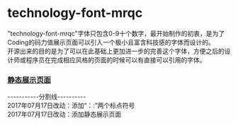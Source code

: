 # technology-font-mrqc  
"technology-font-mrqc"字体只包含0-9十个数字，最开始制作的初衷，是为了Coding的码力值展示页面可以引入一个极小且富含科技感的字体而设计的。  
开源出来的目的是为了可以在此基础上更加进一步的完善这个字体，方便之后的设计师或程序员在完成相应风格的页面的时候可以有直接可以引用的字体。  
### <a href="https://murongqiaochu.github.io/technology-font-mrqc/">静态展示页面</a>  
-----------分割线----------  
2017年07月17日改动：添加“：:”两个标点符号  
2017年07月17日改动：添加静态展示页面
